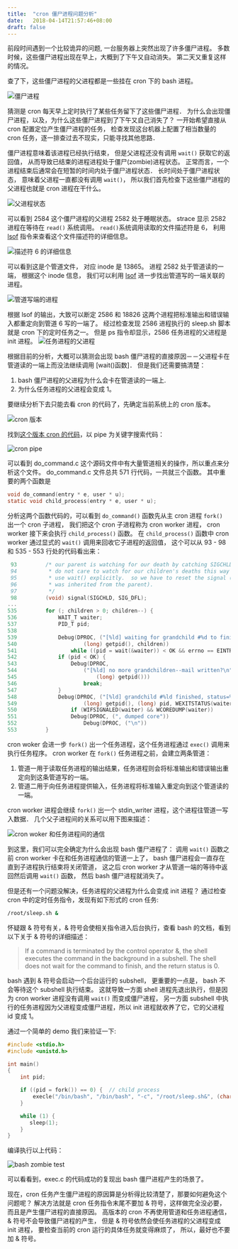 ```yaml
---
title:  "cron 僵尸进程问题分析"
date:   2018-04-14T21:57:46+08:00
draft: false
---
```


前段时间遇到一个比较诡异的问题, 一台服务器上突然出现了许多僵尸进程。
多数时候，这些僵尸进程出现在早上，大概到了下午又自动消失。
第二天又重复这样的情况。

查了下，这些僵尸进程的父进程都是一些挂在 cron 下的 bash 进程。

![僵尸进程](/cron_zombie_01_pub.png)

猜测是 cron 每天早上定时执行了某些任务留下了这些僵尸进程．
为什么会出现僵尸进程，以及，为什么这些僵尸进程到了下午又自己消失了？
一开始希望直接从 cron 配置定位产生僵尸进程的任务，
检查发现这台机器上配置了相当数量的 cron 任务，逐一排查过去不现实，只能寻找其他思路．

僵尸进程意味着该进程已经执行结束，
但是父进程还没有调用 
```wait()``` 获取它的返回值，
从而导致已结束的进程进程处于僵尸(zombie)进程状态。
正常而言，一个进程结束后通常会在短暂的时间内处于僵尸进程状态．
长时间处于僵尸进程状态，
意味着父进程一直都没有调用 ```wait()```，
所以我们首先检查下这些僵尸进程的父进程也就是 cron 进程在干什么。

![父进程状态](/cron_zombie_02_pub.png)

可以看到 2584 这个僵尸进程的父进程 2582 处于睡眠状态。
strace 显示 2582 进程在等待在 ```read()``` 系统调用。
```read()```系统调用读取的文件描述符是 6，
利用 [lsof](http://man7.org/linux/man-pages/man8/lsof.8.html) 指令来查看这个文件描述符的详细信息。

![描述符 6 的详细信息](/cron_zombie_03_pub.png)

可以看到这是个管道文件， 对应 inode 是 13865。
进程 2582 处于管道读的一端，
根据这个 inode 信息，
我们可以利用 [lsof](http://man7.org/linux/man-pages/man8/lsof.8.html) 进一步找出管道写的一端关联的进程。

![管道写端的进程](/cron_zombie_04_pub.png)

根据 lsof 的输出，大致可以断定 2586 和 18826 这两个进程把标准输出和错误输入都重定向到管道 6 写的一端了。
经过检查发现 2586 进程执行的 sleep.sh 脚本就是 cron 下的定时任务之一。
但是 ps 指令却显示，2586 任务进程的父进程是 init 进程。
![任务进程的父进程](/cron_zombie_05_pub.png)

根据目前的分析，大概可以猜测会出现 bash 僵尸进程的直接原因－－父进程卡在管道读的一端上而没法继续调用 [wait()函数]．
但是我们还需要搞清楚：

1. bash 僵尸进程的父进程为什么会卡在管道读的一端上.
2. 为什么任务进程的父进程会变成 1。

要继续分析下去只能去看 cron 的代码了，先确定当前系统上的 cron 版本。

![cron 版本](/cron_version_pub.png) 

找到[这个版本 cron 的代码](http://rpm.pbone.net/index.php3/stat/26/dist/79/size/230920/name/cronie-1.4.4-12.el6.src.rpm)，以 pipe 为关键字搜索代码：

![cron pipe](/cron_pipe_pub.png)

可以看到 do_command.c 这个源码文件中有大量管道相关的操作，所以重点来分析这个文件。
do_command.c 文件总共 571 行代码，一共就三个函数。
其中重要的两个函数是

```c
void do_command(entry * e, user * u);
static void child_process(entry * e, user * u);
```

分析这两个函数代码的，可以看到
```do_command()``` 函数先从主 cron 进程 ```fork()``` 出一个 cron 子进程，
我们把这个 cron 子进程称为 cron worker 进程，
cron worker 接下来会执行 ```child_process()``` 函数。
在 ```child_process()``` 函数中
cron worker 通过显式的 ```wait()``` 调用来回收它子进程的返回值，
这个可以从 93 - 98 和 535 - 553 行处的代码看出来：

```c
 93         /* our parent is watching for our death by catching SIGCHLD.  we
 94          * do not care to watch for our children's deaths this way -- we
 95          * use wait() explicitly.  so we have to reset the signal (which
 96          * was inherited from the parent).
 97          */
 98         (void) signal(SIGCHLD, SIG_DFL);
...
535         for (; children > 0; children--) {
536             WAIT_T waiter;
537             PID_T pid;
538 
539             Debug(DPROC, ("[%ld] waiting for grandchild #%d to finish\n",
540                     (long) getpid(), children))
541                 while ((pid = wait(&waiter)) < OK && errno == EINTR) ;
542             if (pid < OK) {
543                 Debug(DPROC,
544                     ("[%ld] no more grandchildren--mail written?\n",
545                         (long) getpid()))
546                     break;
547             }
548             Debug(DPROC, ("[%ld] grandchild #%ld finished, status=%04x",
549                     (long) getpid(), (long) pid, WEXITSTATUS(waiter)))
550                 if (WIFSIGNALED(waiter) && WCOREDUMP(waiter))
551                 Debug(DPROC, (", dumped core")) 
552                     Debug(DPROC, ("\n"))
553         }  
```

cron woker 会进一步 ```fork()``` 出一个任务进程，这个任务进程通过 ```exec()``` 调用来执行任务程序。
cron worker 在 ```fork()``` 任务进程之前，会建立两条管道：

1. 管道一用于读取任务进程的输出结果，任务进程则会将标准输出和错误输出重定向到这条管道写的一端。
2. 管道二用于向任务进程提供输入，任务进程将标准输入重定向到这个管道读的一端。

cron worker 进程会继续 ```fork()``` 出一个 stdin_writer 进程，这个进程往管道一写入数据．
几个父子进程间的关系可以用下图来描述：

![cron woker 和任务进程间的通信](/cron_task_talk_pub.jpg)

到这里，我们可以完全确定为什么会出现 bash 僵尸进程了：
调用 ```wait()``` 函数之前
cron worker 卡在和任务进程通信的管道一上了，
bash 僵尸进程会一直存在直到子进程执行结束将关闭管道，
这之后 cron worker 才从管道一端的等待中返回然后调用 ```wait()``` 函数，
然后 bash 僵尸进程就消失了。

但是还有一个问题没解决，任务进程的父进程为什么会变成 init 进程？
通过检查 cron 中的定时任务指令，发现有如下形式的 cron 任务:

```bash
/root/sleep.sh &
```

怀疑跟 & 符号有关，& 符号会使相关指令进入后台执行，查看 bash 的文档，看到以下关于 & 符号的详细描述：

>If a command is terminated by the control operator &, the shell executes the command in  the  background  in  a subshell. The  shell does not wait for the command to finish, and the return status is 0. 

bash 遇到 & 符号会启动一个后台运行的 subshell，
更重要的一点是，
bash 不会等待这个 subshell 执行结束。
这就导致一方面 shell 进程先退出执行，但是因为 cron worker 进程没有调用 ```wait()``` 而变成僵尸进程，
另一方面 subshell 中执行的任务进程因为父进程变成僵尸进程，所以 init 进程就收养了它，它的父进程 id 变成 1。

通过一个简单的 demo 我们来验证一下:

```c
#include <stdio.h>
#include <unistd.h>

int main()
{
    int pid;

    if ((pid = fork()) == 0) {  // child process
        execle("/bin/bash", "/bin/bash", "-c", "/root/sleep.sh&", (char *) 0, NULL);
    }

    while (1) {
       sleep(1);
    }
}
```

编译执行以上代码：

![bash zombie test](/bash_zombie_demo_pub.png)

可以看看到，exec.c 的代码成功的复现出 bash 僵尸进程产生的场景了。

现在，cron 任务产生僵尸进程的原因算是分析得比较清楚了，那要如何避免这个问题呢？
解决方法就是 cron 任务指令末尾不要加 & 符号，这样做完全没必要，而且是产生僵尸进程的直接原因。
高版本的 cron 不再使用管道和任务进程通信，& 符号不会导致僵尸进程的产生，
但是 & 符号依然会使任务进程的父进程变成 init 进程，
要检查当前的 cron 运行的具体任务就变得麻烦了，
所以，最好也不要加 & 符号。
